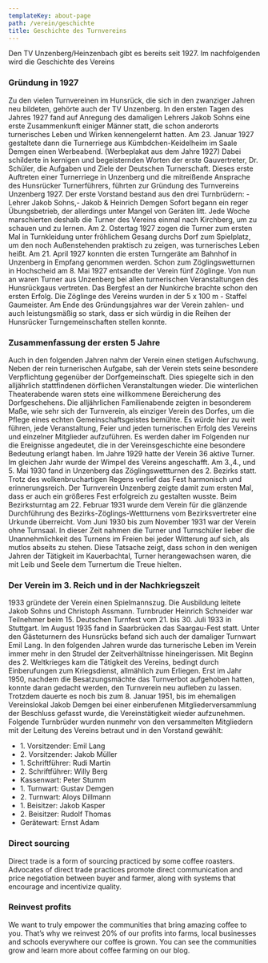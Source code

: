 ```yaml
---
templateKey: about-page
path: /verein/geschichte
title: Geschichte des Turnvereins
---
```

Den TV Unzenberg/Heinzenbach gibt es bereits seit 1927. Im nachfolgenden wird die Geschichte des Vereins

### Gründung in 1927

Zu den vielen Turnvereinen im Hunsrück, die sich in den zwanziger Jahren neu bildeten, gehörte auch der TV Unzenberg. In den ersten Tagen des Jahres 1927 fand auf Anregung des damaligen Lehrers Jakob Sohns eine erste Zusammenkunft einiger Männer statt, die schon anderorts turnerisches Leben und Wirken kennengelernt hatten. Am 23. Januar 1927 gestaltete dann die Turnerriege aus Kümbdchen-Keidelheim im Saale Demgen einen Werbeabend.  (Werbeplakat aus dem Jahre 1927)  Dabei schilderte in kernigen und begeisternden Worten der erste Gauvertreter, Dr. Schüler, die Aufgaben und Ziele der Deutschen Turnerschaft. Dieses erste Auftreten einer Turnerriege in Unzenberg und die mitreißende Ansprache des Hunsrücker Turnerführers, führten zur Gründung des Turnvereins Unzenberg 1927. Der erste Vorstand bestand aus den drei Turnbrüdern: - Lehrer Jakob Sohns,- Jakob & Heinrich Demgen Sofort begann ein reger Übungsbetrieb, der allerdings unter Mangel von Geräten litt. Jede Woche marschierten deshalb die Turner des Vereins einmal nach Kirchberg, um zu schauen und zu lernen. Am 2. Ostertag 1927 zogen die Turner zum ersten Mal in Turnkleidung unter fröhlichem Gesang durchs Dorf zum Spielplatz, um den noch Außenstehenden praktisch zu zeigen, was turnerisches Leben heißt. Am 21. April 1927 konnten die ersten Turngeräte am Bahnhof in Unzenberg in Empfang genommen werden. Schon zum Zöglingswetturnen in Hochscheid am 8. Mai 1927 entsandte der Verein fünf Zöglinge. Von nun an waren Turner aus Unzenberg bei allen turnerischen Veranstaltungen des Hunsrückgaus vertreten. Das Bergfest an der Nunkirche brachte schon den ersten Erfolg. Die Zöglinge des Vereins wurden in der 5 x 100 m - Staffel Gaumeister. Am Ende des Gründungsjahres war der Verein zahlen- und auch leistungsmäßig so stark, dass er sich würdig in die Reihen der Hunsrücker Turngemeinschaften stellen konnte.

### Zusammenfassung der ersten 5 Jahre

Auch in den folgenden Jahren nahm der Verein einen stetigen Aufschwung. Neben der rein turnerischen Aufgabe, sah der Verein stets seine besondere Verpflichtung gegenüber der Dorfgemeinschaft. Dies spiegelte sich in den alljährlich stattfindenen dörflichen Veranstaltungen wieder. Die winterlichen Theaterabende waren stets eine willkommene Bereicherung des Dorfgeschehens. Die alljährlichen Familienabende zeigten in besonderem Maße, wie sehr sich der Turnverein, als einziger Verein des Dorfes, um die Pflege eines echten Gemeinschaftsgeistes bemühte. Es würde hier zu weit führen, jede Veranstaltung, Feier und jeden turnerischen Erfolg des Vereins und einzelner Mitglieder aufzuführen. Es werden daher im Folgenden nur die Ereignisse angedeutet, die in der Vereinsgeschichte eine besondere Bedeutung erlangt haben. Im Jahre 1929 hatte der Verein 36 aktive Turner. Im gleichen Jahr wurde der Wimpel des Vereins angeschafft. Am 3.,4., und 5. Mai 1930 fand in Unzenberg das Zöglingswettturnen des 2. Bezirks statt. Trotz des wolkenbruchartigen Regens verlief das Fest harmonisch und erinnerungsreich. Der Turnverein Unzenberg zeigte damit zum ersten Mal, dass er auch ein größeres Fest erfolgreich zu gestalten wusste. Beim Bezirksturntag am 22. Februar 1931 wurde dem Verein für die glänzende Durchführung des Bezirks-Zöglings-Wettturnens vom Bezirksvertreter eine Urkunde überreicht. Vom Juni 1930 bis zum November 1931 war der Verein ohne Turnsaal. In dieser Zeit nahmen die Turner und Turnschüler lieber die Unannehmlichkeit des Turnens im Freien bei jeder Witterung auf sich, als mutlos abseits zu stehen. Diese Tatsache zeigt, dass schon in den wenigen Jahren der Tätigkeit im Kauerbachtal, Turner herangewachsen waren, die mit Leib und Seele dem Turnertum die Treue hielten.

### Der Verein im 3. Reich und in der Nachkriegszeit

1933 gründete der Verein einen Spielmannszug. Die Ausbildung leitete Jakob Sohns und Christoph Assmann. Turnbruder Heinrich Schneider war Teilnehmer beim 15. Deutschen Turnfest vom 21. bis 30. Juli 1933 in Stuttgart. Im August 1935 fand in Saarbrücken das Saargau-Fest statt. Unter den Gästeturnern des Hunsrücks befand sich auch der damaliger Turnwart Emil Lang. In den folgenden Jahren wurde das turnerische Leben im Verein immer mehr in den Strudel der Zeitverhältnisse hineingerissen. Mit Beginn des 2. Weltkrieges kam die Tätigkeit des Vereins, bedingt durch Einberufungen zum Kriegsdienst, allmählich zum Erliegen. Erst im Jahr 1950, nachdem die Besatzungsmächte das Turnverbot aufgehoben hatten, konnte daran gedacht werden, den Turnverein neu aufleben zu lassen. Trotzdem dauerte es noch bis zum 8. Januar 1951, bis im ehemaligen Vereinslokal Jakob Demgen bei einer einberufenen Mitgliederversammlung der Beschluss gefasst wurde, die Vereinstätigkeit wieder aufzunehmen. Folgende Turnbrüder wurden nunmehr von den versammelten Mitgliedern mit der Leitung des Vereins betraut und in den Vorstand gewählt: 
* &#8291;1. Vorsitzender: Emil Lang
* &#8291;2. Vorsitzender: Jakob Müller
* &#8291;1. Schriftführer: Rudi Martin
* &#8291;2. Schriftführer: Willy Berg
* Kassenwart: Peter Stumm
* &#8291;1. Turnwart: Gustav Demgen
* &#8291;2. Turnwart: Aloys Dillmann
* &#8291;1. Beisitzer: Jakob Kasper
* &#8291;2. Beisitzer: Rudolf Thomas
* Gerätewart: Ernst Adam


### Direct sourcing
Direct trade is a form of sourcing practiced by some coffee roasters. Advocates of direct trade practices promote direct communication and price negotiation between buyer and farmer, along with systems that encourage and incentivize quality.

### Reinvest profits
We want to truly empower the communities that bring amazing coffee to you. That’s why we reinvest 20% of our profits into farms, local businesses and schools everywhere our coffee is grown. You can see the communities grow and learn more about coffee farming on our blog.
